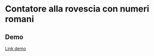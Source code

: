 # Contatore alla rovescia con numeri romani

## Demo
<a href="https://archistico.github.io/RomanCountdown/" target="_blank">Link demo</a>